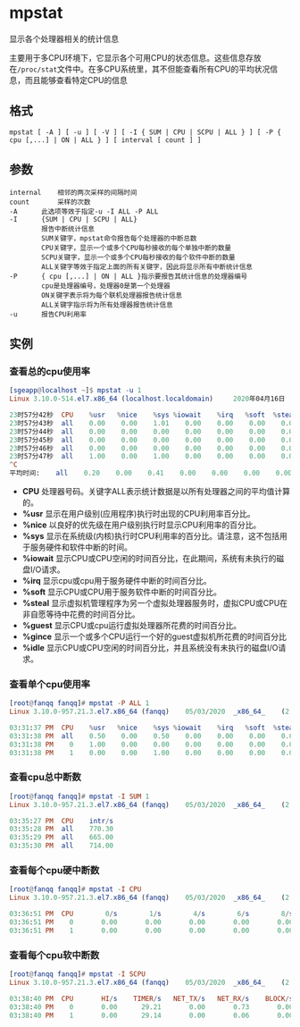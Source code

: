 # mpstat

显示各个处理器相关的统计信息

主要用于多CPU环境下，它显示各个可用CPU的状态信息。这些信息存放在`/proc/stat`文件中。在多CPU系统里，其不但能查看所有CPU的平均状况信息，而且能够查看特定CPU的信息

## 格式

```shell
mpstat [ -A ] [ -u ] [ -V ] [ -I { SUM | CPU | SCPU | ALL } ] [ -P { cpu [,...] | ON | ALL } ] [ interval [ count ] ]
```

## 参数

```shell
internal	相邻的两次采样的间隔时间
count		采样的次数
-A		此选项等效于指定-u -I ALL -P ALL
-I		{SUM | CPU | SCPU | ALL}
        报告中断统计信息
        SUM关键字，mpstat命令报告每个处理器的中断总数
        CPU关键字，显示一个或多个CPU每秒接收的每个单独中断的数量
        SCPU关键字，显示一个或多个CPU每秒接收的每个软件中断的数量
        ALL关键字等效于指定上面的所有关键字，因此将显示所有中断统计信息
-P		{ cpu [,...] | ON | ALL }指示要报告其统计信息的处理器编号
		cpu是处理器编号，处理器0是第一个处理器
		ON关键字表示将为每个联机处理器报告统计信息
		ALL关键字指示将为所有处理器报告统计信息
-u		报告CPU利用率
```

## 实例

### 查看总的cpu使用率

```elm
[sgeapp@localhost ~]$ mpstat -u 1
Linux 3.10.0-514.el7.x86_64 (localhost.localdomain) 	2020年04月16日 	_x86_64_	(1 CPU)

23时57分42秒  CPU    %usr   %nice    %sys %iowait    %irq   %soft  %steal  %guest  %gnice   %idle
23时57分43秒  all    0.00    0.00    1.01    0.00    0.00    0.00    0.00    0.00    0.00   98.99
23时57分44秒  all    0.00    0.00    0.00    0.00    0.00    0.00    0.00    0.00    0.00  100.00
23时57分45秒  all    0.00    0.00    0.00    0.00    0.00    0.00    0.00    0.00    0.00  100.00
23时57分46秒  all    0.00    0.00    0.00    0.00    0.00    0.00    0.00    0.00    0.00  100.00
23时57分47秒  all    1.00    0.00    1.00    0.00    0.00    0.00    0.00    0.00    0.00   98.00
^C
平均时间:    all    0.20    0.00    0.41    0.00    0.00    0.00    0.00    0.00    0.00   99.39
```

- **CPU**  处理器号码。关键字ALL表示统计数据是以所有处理器之间的平均值计算的。  
- **%usr**  显示在用户级别(应用程序)执行时出现的CPU利用率百分比。
- **%nice**  以良好的优先级在用户级别执行时显示CPU利用率的百分比。 
- **%sys**  显示在系统级(内核)执行时CPU利用率的百分比。请注意，这不包括用于服务硬件和软件中断的时间。
- **%iowait**  显示CPU或CPU空闲的时间百分比，在此期间，系统有未执行的磁盘I/O请求。
- **%irq**  显示cpu或cpu用于服务硬件中断的时间百分比。 
- **%soft**  显示CPU或CPU用于服务软件中断的时间百分比。 
-  **%steal**  显示虚拟机管理程序为另一个虚拟处理器服务时，虚拟CPU或CPU在非自愿等待中花费的时间百分比。
- **%guest**  显示CPU或cpu运行虚拟处理器所花费的时间百分比。  
- **%gince**  显示一个或多个CPU运行一个好的guest虚拟机所花费的时间百分比  
- **%idle**  显示CPU或CPU空闲的时间百分比，并且系统没有未执行的磁盘I/O请求。

### 查看单个cpu使用率

```elm
[root@fanqq fanqq]# mpstat -P ALL 1
Linux 3.10.0-957.21.3.el7.x86_64 (fanqq) 	05/03/2020 	_x86_64_	(2 CPU)

03:31:37 PM  CPU    %usr   %nice    %sys %iowait    %irq   %soft  %steal  %guest  %gnice   %idle
03:31:38 PM  all    0.50    0.00    0.50    0.00    0.00    0.00    0.00    0.00    0.00   98.99
03:31:38 PM    0    1.00    0.00    0.00    0.00    0.00    0.00    0.00    0.00    0.00   99.00
03:31:38 PM    1    0.00    0.00    1.00    0.00    0.00    0.00    0.00    0.00    0.00   99.00
```

### 查看cpu总中断数

```elm
[root@fanqq fanqq]# mpstat -I SUM 1
Linux 3.10.0-957.21.3.el7.x86_64 (fanqq) 	05/03/2020 	_x86_64_	(2 CPU)

03:35:27 PM  CPU    intr/s
03:35:28 PM  all    770.30
03:35:29 PM  all    665.00
03:35:30 PM  all    714.00
```

### 查看每个cpu硬中断数

```elm
[root@fanqq fanqq]# mpstat -I CPU 
Linux 3.10.0-957.21.3.el7.x86_64 (fanqq) 	05/03/2020 	_x86_64_	(2 CPU)

03:36:51 PM  CPU        0/s        1/s        4/s        6/s        8/s        9/s       11/s       12/s       14/s       15/s       24/s       25/s       26/s       27/s       28/s       29/s       30/s      NMI/s      LOC/s      SPU/s      PMI/s      IWI/s      RTR/s      RES/s      CAL/s      TLB/s      TRM/s      THR/s      DFR/s      MCE/s      MCP/s      ERR/s      MIS/s      PIN/s      NPI/s      PIW/s
03:36:51 PM    0       0.00       0.00       0.00       0.00       0.00       0.00       0.00       0.00       0.00       0.00       0.00       0.25       0.00       0.00       0.00       0.63       0.00       0.00     160.89       0.00       0.00       2.98       0.00      43.20       0.00       0.05       0.00       0.00       0.00       0.00       0.00       0.00       0.00       0.00       0.00       0.00
03:36:51 PM    1       0.00       0.00       0.00       0.00       0.00       0.00       0.00       0.00       0.00       0.00       0.00       0.00       0.00       0.00       0.00       0.00       0.00       0.00     161.31       0.00       0.00       2.86       0.00      41.99       0.00       0.05       0.00       0.00       0.00       0.00       0.00       0.00       0.00       0.00       0.00       0.00
```

### 查看每个cpu软中断数

```elm
[root@fanqq fanqq]# mpstat -I SCPU 
Linux 3.10.0-957.21.3.el7.x86_64 (fanqq) 	05/03/2020 	_x86_64_	(2 CPU)

03:38:40 PM  CPU       HI/s    TIMER/s   NET_TX/s   NET_RX/s    BLOCK/s BLOCK_IOPOLL/s  TASKLET/s    SCHED/s  HRTIMER/s      RCU/s
03:38:40 PM    0       0.00      29.21       0.00       0.73       0.00       0.00       0.00      17.12       0.00      13.76
03:38:40 PM    1       0.00      29.14       0.00       0.06       0.00       0.00       0.00      16.94       0.00      13.47
```

